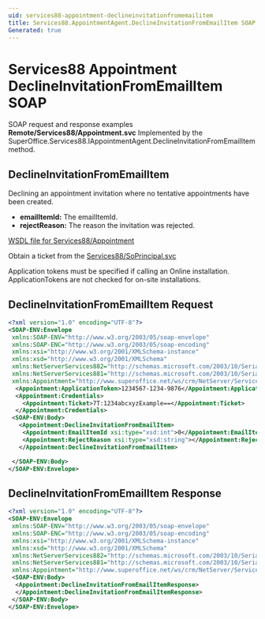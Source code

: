 ```yaml
---
uid: services88-appointment-declineinvitationfromemailitem
title: Services88.AppointmentAgent.DeclineInvitationFromEmailItem SOAP
Generated: true
---
```


# Services88 Appointment DeclineInvitationFromEmailItem SOAP

SOAP request and response examples **Remote/Services88/Appointment.svc**
Implemented by the <see cref="M:SuperOffice.Services88.IAppointmentAgent.DeclineInvitationFromEmailItem">SuperOffice.Services88.IAppointmentAgent.DeclineInvitationFromEmailItem</see> method.

## DeclineInvitationFromEmailItem

Declining an appointment invitation where no tentative appointments have been created.

* **emailItemId:** The emailItemId.
* **rejectReason:** The reason the invitation was rejected.



[WSDL file for Services88/Appointment](../Services88-Appointment.md)

Obtain a ticket from the [Services88/SoPrincipal.svc](../SoPrincipal/index.md)

Application tokens must be specified if calling an Online installation. ApplicationTokens are not checked for on-site installations.

## DeclineInvitationFromEmailItem Request

```xml
<?xml version="1.0" encoding="UTF-8"?>
<SOAP-ENV:Envelope
 xmlns:SOAP-ENV="http://www.w3.org/2003/05/soap-envelope"
 xmlns:SOAP-ENC="http://www.w3.org/2003/05/soap-encoding"
 xmlns:xsi="http://www.w3.org/2001/XMLSchema-instance"
 xmlns:xsd="http://www.w3.org/2001/XMLSchema"
 xmlns:NetServerServices882="http://schemas.microsoft.com/2003/10/Serialization/Arrays"
 xmlns:NetServerServices881="http://schemas.microsoft.com/2003/10/Serialization/"
 xmlns:Appointment="http://www.superoffice.net/ws/crm/NetServer/Services88">
  <Appointment:ApplicationToken>1234567-1234-9876</Appointment:ApplicationToken>
  <Appointment:Credentials>
    <Appointment:Ticket>7T:1234abcxyzExample==</Appointment:Ticket>
  </Appointment:Credentials>
 <SOAP-ENV:Body>
   <Appointment:DeclineInvitationFromEmailItem>
    <Appointment:EmailItemId xsi:type="xsd:int">0</Appointment:EmailItemId>
    <Appointment:RejectReason xsi:type="xsd:string"></Appointment:RejectReason>
   </Appointment:DeclineInvitationFromEmailItem>

 </SOAP-ENV:Body>
</SOAP-ENV:Envelope>

```


## DeclineInvitationFromEmailItem Response

```xml
<?xml version="1.0" encoding="UTF-8"?>
<SOAP-ENV:Envelope
 xmlns:SOAP-ENV="http://www.w3.org/2003/05/soap-envelope"
 xmlns:SOAP-ENC="http://www.w3.org/2003/05/soap-encoding"
 xmlns:xsi="http://www.w3.org/2001/XMLSchema-instance"
 xmlns:xsd="http://www.w3.org/2001/XMLSchema"
 xmlns:NetServerServices882="http://schemas.microsoft.com/2003/10/Serialization/Arrays"
 xmlns:NetServerServices881="http://schemas.microsoft.com/2003/10/Serialization/"
 xmlns:Appointment="http://www.superoffice.net/ws/crm/NetServer/Services88">
 <SOAP-ENV:Body>
  <Appointment:DeclineInvitationFromEmailItemResponse>
  </Appointment:DeclineInvitationFromEmailItemResponse>
 </SOAP-ENV:Body>
</SOAP-ENV:Envelope>

```

